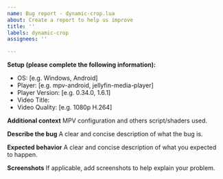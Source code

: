 ```yaml
---
name: Bug report - dynamic-crop.lua
about: Create a report to help us improve
title: ''
labels: dynamic-crop
assignees: ''

---
```


**Setup (please complete the following information):**
 - OS: [e.g. Windows, Android]
 - Player: [e.g. mpv-android, jellyfin-media-player]
 - Player Version: [e.g. 0.34.0, 1.6.1]
 - Video Title:
 - Video Quality: [e.g. 1080p H.264]

**Additional context**
MPV configuration and others script/shaders used.

**Describe the bug**
A clear and concise description of what the bug is.

**Expected behavior**
A clear and concise description of what you expected to happen.

**Screenshots**
If applicable, add screenshots to help explain your problem.
